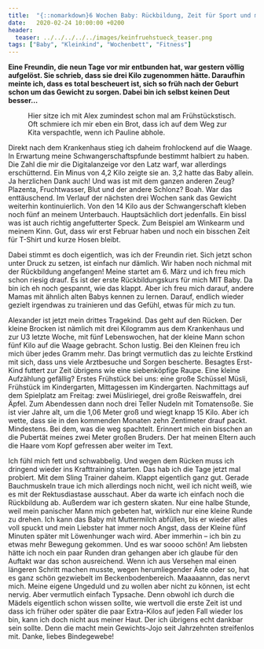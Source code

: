 ```yaml
---
title:  "{::nomarkdown}6 Wochen Baby: Rückbildung, Zeit für Sport und mein After Baby Body{:/}"
date:   2020-02-24 10:00:00 +0200
header:
  teaser: ../../../../../images/keinfruehstueck_teaser.png
tags: ["Baby", "Kleinkind", "Wochenbett", "Fitness"]
---
```


**Eine Freundin, die neun Tage vor mir entbunden hat, war gestern völlig aufgelöst. Sie schrieb, dass sie drei Kilo zugenommen hätte. Daraufhin meinte ich, dass es total bescheuert ist, sich so früh nach der Geburt schon um das Gewicht zu sorgen. Dabei bin ich selbst keinen Deut besser…**

<figure>
  <img src="../../../../../images/keinfruehstueck.png" alt="">
  <figcaption>Hier sitze ich mit Alex zumindest schon mal am Frühstückstisch. Oft schmiere ich mir eben ein Brot, dass ich auf dem Weg zur Kita verspachtle, wenn ich Pauline abhole.</figcaption>
</figure>

Direkt nach dem Krankenhaus stieg ich daheim frohlockend auf die Waage. In Erwartung meine Schwangerschaftspfunde bestimmt halbiert zu haben. Die Zahl die mir die Digitalanzeige vor den Latz warf, war allerdings erschütternd. Ein Minus von 4,2 Kilo zeigte sie an. 3,2 hatte das Baby allein. Ja herzlichen Dank auch! Und was ist mit dem ganzen anderen Zeug? Plazenta, Fruchtwasser, Blut und der andere Schlonz? Boah. War das enttäuschend. Im Verlauf der nächsten drei Wochen sank das Gewicht weiterhin kontinuierlich. Von den 14 Kilo aus der Schwangerschaft kleben noch fünf an meinem Unterbauch. Hauptsächlich dort jedenfalls. Ein bissl was ist auch richtig angefutterter Speck. Zum Beispiel am Winkearm und meinem Kinn. Gut, dass wir erst Februar haben und noch ein bisschen Zeit für T-Shirt und kurze Hosen bleibt. 

Dabei stimmt es doch eigentlich, was ich der Freundin riet. Sich jetzt schon unter Druck zu setzen, ist einfach nur dämlich. Wir haben noch nichmal mit der Rückbildung angefangen! Meine startet am 6. März und ich freu mich schon riesig drauf. Es ist der erste Rückbildungskurs für mich MIT Baby. Da bin ich eh noch gespannt, wie das klappt. Aber ich freu mich darauf, andere Mamas mit ähnlich alten Babys kennen zu lernen. Darauf, endlich wieder gezielt irgendwas zu trainieren und das Gefühl, etwas für mich zu tun. 

Alexander ist jetzt mein drittes Tragekind. Das geht auf den Rücken. Der kleine Brocken ist nämlich mit drei Kilogramm aus dem Krankenhaus und zur U3 letzte Woche, mit fünf Lebenswochen, hat der kleine Mann schon fünf Kilo auf die Waage gebracht. Schon lustig. Bei den Kleinen freu ich mich über jedes Gramm mehr. Das bringt vermutlich das zu leichte Erstkind mit sich, dass uns viele Arztbesuche und Sorgen bescherte. Besagtes Erst-Kind futtert zur Zeit übrigens wie eine siebenköpfige Raupe. Eine kleine Aufzählung gefällig? Erstes Frühstück bei uns: eine große Schüssel Müsli, Frühstück im Kindergarten, Mittagessen im Kindergarten. Nachmittags auf dem Spielplatz am Freitag: zwei Müsliriegel, drei große Reiswaffeln, drei Äpfel. Zum Abendessen dann noch drei Teller Nudeln mit Tomatensoße. Sie ist vier Jahre alt, um die 1,06 Meter groß und wiegt knapp 15 Kilo. Aber ich wette, dass sie in den kommenden Monaten zehn Zentimeter drauf packt. Mindestens. Bei dem, was die weg spachtelt. Erinnert mich ein bisschen an die Pubertät meines zwei Meter großen Bruders. Der hat meinen Eltern auch die Haare vom Kopf gefressen aber weiter im Text.

Ich fühl mich fett und schwabbelig. Und wegen dem Rücken muss ich dringend wieder ins Krafttraining starten. Das hab ich die Tage jetzt mal probiert. Mit dem Sling Trainer daheim. Klappt eigentlich ganz gut. Gerade Bauchmuskeln traue ich mich allerdings noch nicht, weil ich nicht weiß, wie es mit der Rektusdiastase ausschaut. Aber da warte ich einfach noch die Rückbildung ab. Außerdem war ich gestern skaten. Nur eine halbe Stunde, weil mein panischer Mann mich gebeten hat, wirklich nur eine kleine Runde zu drehen. Ich kann das Baby mit Muttermilch abfüllen, bis er wieder alles voll spuckt und mein Liebster hat immer noch Angst, dass der Kleine fünf Minuten später mit Löwenhunger wach wird. Aber immerhin – ich bin zu etwas mehr Bewegung gekommen. Und es war soooo schön! Am liebsten hätte ich noch ein paar Runden dran gehangen aber ich glaube für den Auftakt war das schon ausreichend. Wenn ich aus Versehen mal einen längeren Schritt machen musste, wegen herumliegender Äste oder so, hat es ganz schön gezwiebelt im Beckenbodenbereich. Maaaaannn, das nervt mich. Meine eigene Ungeduld und zu wollen aber nicht zu können, ist echt nervig. Aber vermutlich einfach Typsache. Denn obwohl ich durch die Mädels eigentlich schon wissen sollte, wie wertvoll die erste Zeit ist und dass ich früher oder später die paar Extra-Kilos auf jeden Fall wieder los bin, kann ich doch nicht aus meiner Haut. Der ich übrigens echt dankbar sein sollte. Denn die macht mein Gewichts-Jojo seit Jahrzehnten streifenlos mit. Danke, liebes Bindegewebe!




  


  






					 


 
 









